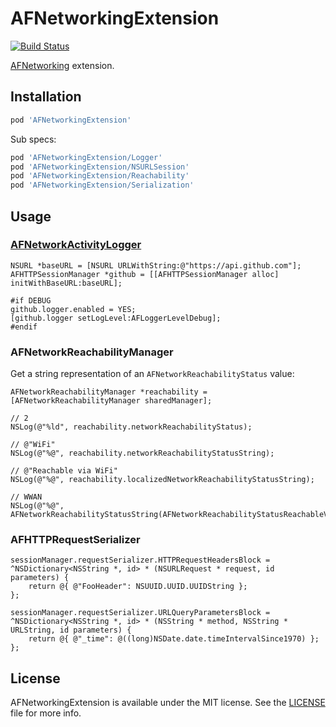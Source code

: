 # AFNetworkingExtension

[![Build Status](https://travis-ci.org/ElfSundae/AFNetworkingExtension.svg)](https://travis-ci.org/ElfSundae/AFNetworkingExtension)

[AFNetworking](https://github.com/AFNetworking/AFNetworking) extension.

## Installation

```ruby
pod 'AFNetworkingExtension'
```

Sub specs:

```ruby
pod 'AFNetworkingExtension/Logger'
pod 'AFNetworkingExtension/NSURLSession'
pod 'AFNetworkingExtension/Reachability'
pod 'AFNetworkingExtension/Serialization'
```

## Usage

### [AFNetworkActivityLogger](https://github.com/AFNetworking/AFNetworkActivityLogger)

```objc
NSURL *baseURL = [NSURL URLWithString:@"https://api.github.com"];
AFHTTPSessionManager *github = [[AFHTTPSessionManager alloc] initWithBaseURL:baseURL];

#if DEBUG
github.logger.enabled = YES;
[github.logger setLogLevel:AFLoggerLevelDebug];
#endif
```

### AFNetworkReachabilityManager

Get a string representation of an `AFNetworkReachabilityStatus` value:

```objc
AFNetworkReachabilityManager *reachability = [AFNetworkReachabilityManager sharedManager];

// 2
NSLog(@"%ld", reachability.networkReachabilityStatus);

// @"WiFi"
NSLog(@"%@", reachability.networkReachabilityStatusString);

// @"Reachable via WiFi"
NSLog(@"%@", reachability.localizedNetworkReachabilityStatusString);

// WWAN
NSLog(@"%@", AFNetworkReachabilityStatusString(AFNetworkReachabilityStatusReachableViaWWAN));
```

### AFHTTPRequestSerializer

```objc
sessionManager.requestSerializer.HTTPRequestHeadersBlock = ^NSDictionary<NSString *, id> * (NSURLRequest * request, id parameters) {
    return @{ @"FooHeader": NSUUID.UUID.UUIDString };
};

sessionManager.requestSerializer.URLQueryParametersBlock = ^NSDictionary<NSString *, id> * (NSString * method, NSString * URLString, id parameters) {
    return @{ @"_time": @((long)NSDate.date.timeIntervalSince1970) };
};
```

## License

AFNetworkingExtension is available under the MIT license. See the [LICENSE](LICENSE) file for more info.
